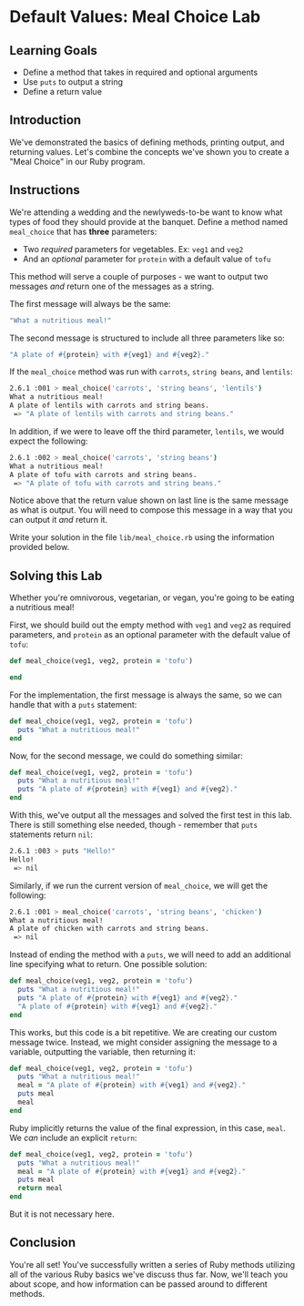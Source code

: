 # Default Values: Meal Choice Lab

## Learning Goals

- Define a method that takes in required and optional arguments
- Use `puts` to output a string
- Define a return value

## Introduction

We've demonstrated the basics of defining methods, printing output, and
returning values. Let's combine the concepts we've shown you to create a "Meal
Choice" in our Ruby program.

## Instructions

We're attending a wedding and the newlyweds-to-be want to know what types of
food they should provide at the banquet. Define a method named `meal_choice`
that has **three** parameters:

- Two _required_ parameters for vegetables. Ex: `veg1` and `veg2`
- And an _optional_ parameter for `protein` with a default value of `tofu`

This method will serve a couple of purposes - we want to output two messages _and_ return one of the messages as a string.

The first message will always be the same:

```rb
"What a nutritious meal!"
```

The second message is structured to include all three parameters like so:

```rb
"A plate of #{protein} with #{veg1} and #{veg2}."
```

If the `meal_choice` method was run with `carrots`, `string beans`, and
`lentils`:

```sh
2.6.1 :001 > meal_choice('carrots', 'string beans', 'lentils')
What a nutritious meal!
A plate of lentils with carrots and string beans.
 => "A plate of lentils with carrots and string beans."
```

In addition, if we were to leave off the third parameter, `lentils`, we would
expect the following:

```sh
2.6.1 :002 > meal_choice('carrots', 'string beans')
What a nutritious meal!
A plate of tofu with carrots and string beans.
 => "A plate of tofu with carrots and string beans."
```

Notice above that the return value shown on last line is the same message as
what is output. You will need to compose this message in a way that you can
output it _and_ return it.

Write your solution in the file `lib/meal_choice.rb` using the information
provided below.

## Solving this Lab

Whether you're omnivorous, vegetarian, or vegan, you're going to be eating a
nutritious meal!

First, we should build out the empty method with `veg1` and `veg2` as required
parameters, and `protein` as an optional parameter with the default value of
`tofu`:

```rb
def meal_choice(veg1, veg2, protein = 'tofu')

end
```

For the implementation, the first message is always the same, so we can handle that
with a `puts` statement:

```rb
def meal_choice(veg1, veg2, protein = 'tofu')
  puts "What a nutritious meal!"
end
```

Now, for the second message, we could do something similar:

```rb
def meal_choice(veg1, veg2, protein = 'tofu')
  puts "What a nutritious meal!"
  puts "A plate of #{protein} with #{veg1} and #{veg2}."
end
```

With this, we've output all the messages and solved the first test in this lab. There
is still something else needed, though - remember that `puts` statements return `nil`:

```sh
2.6.1 :003 > puts "Hello!"
Hello!
 => nil
```

Similarly, if we run the current version of `meal_choice`, we will get the following:

```sh
2.6.1 :001 > meal_choice('carrots', 'string beans', 'chicken')
What a nutritious meal!
A plate of chicken with carrots and string beans.
 => nil
```

Instead of ending the method with a `puts`, we will need to add an additional
line specifying what to return. One possible  solution:

```rb
def meal_choice(veg1, veg2, protein = 'tofu')
  puts "What a nutritious meal!"
  puts "A plate of #{protein} with #{veg1} and #{veg2}."
  "A plate of #{protein} with #{veg1} and #{veg2}."
end
```

This works, but this code is a bit repetitive. We are creating our custom
message twice. Instead, we might consider assigning the message to a variable,
outputting the variable, then returning it:

```rb
def meal_choice(veg1, veg2, protein = 'tofu')
  puts "What a nutritious meal!"
  meal = "A plate of #{protein} with #{veg1} and #{veg2}."
  puts meal
  meal
end
```

Ruby implicitly returns the value of the final expression, in this case, `meal`.
We _can_ include an explicit `return`:

```rb
def meal_choice(veg1, veg2, protein = 'tofu')
  puts "What a nutritious meal!"
  meal = "A plate of #{protein} with #{veg1} and #{veg2}."
  puts meal
  return meal
end
```

But it is not necessary here.

## Conclusion

You're all set! You've successfully written a series of Ruby methods utilizing
all of the various Ruby basics we've discuss thus far. Now, we'll teach you
about scope, and how information can be passed around to different methods.
